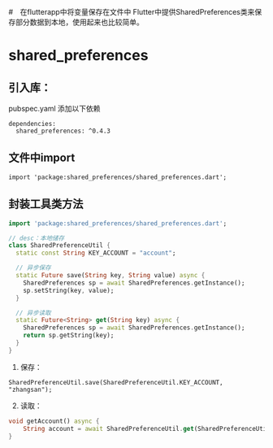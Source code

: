 #　在flutterapp中将变量保存在文件中
Flutter中提供SharedPreferences类来保存部分数据到本地，使用起来也比较简单。

# shared_preferences

## 引入库：
pubspec.yaml 添加以下依赖

```
dependencies:
  shared_preferences: ^0.4.3
```

## 文件中import
`import 'package:shared_preferences/shared_preferences.dart';`

## 封装工具类方法
```dart
import 'package:shared_preferences/shared_preferences.dart';

// desc：本地储存
class SharedPreferenceUtil {
  static const String KEY_ACCOUNT = "account";

  // 异步保存
  static Future save(String key, String value) async {
    SharedPreferences sp = await SharedPreferences.getInstance();
    sp.setString(key, value);
  }

  // 异步读取
  static Future<String> get(String key) async {
    SharedPreferences sp = await SharedPreferences.getInstance();
    return sp.getString(key);
  }
}
```

1. 保存：

`SharedPreferenceUtil.save(SharedPreferenceUtil.KEY_ACCOUNT, "zhangsan");`

2. 读取：
```dart
void getAccount() async {
    String account = await SharedPreferenceUtil.get(SharedPreferenceUtil.KEY_ACCOUNT);
}
```
